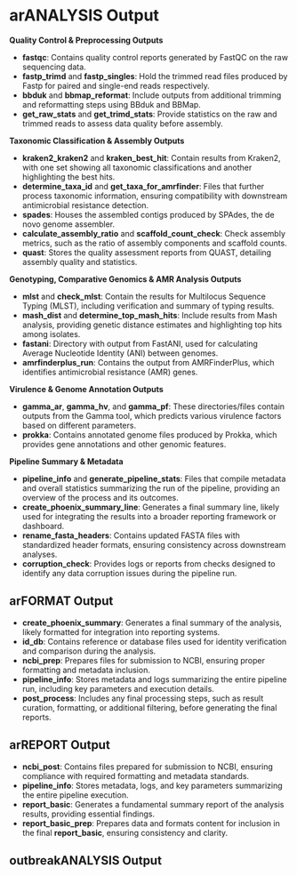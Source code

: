 # arANALYSIS Output

**Quality Control & Preprocessing Outputs**  
- **fastqc**: Contains quality control reports generated by FastQC on the raw sequencing data.  
- **fastp_trimd** and **fastp_singles**: Hold the trimmed read files produced by Fastp for paired and single-end reads respectively.  
- **bbduk** and **bbmap_reformat**: Include outputs from additional trimming and reformatting steps using BBduk and BBMap.  
- **get_raw_stats** and **get_trimd_stats**: Provide statistics on the raw and trimmed reads to assess data quality before assembly.  

**Taxonomic Classification & Assembly Outputs**  
- **kraken2_kraken2** and **kraken_best_hit**: Contain results from Kraken2, with one set showing all taxonomic classifications and another highlighting the best hits.  
- **determine_taxa_id** and **get_taxa_for_amrfinder**: Files that further process taxonomic information, ensuring compatibility with downstream antimicrobial resistance detection.  
- **spades**: Houses the assembled contigs produced by SPAdes, the de novo genome assembler.  
- **calculate_assembly_ratio** and **scaffold_count_check**: Check assembly metrics, such as the ratio of assembly components and scaffold counts.  
- **quast**: Stores the quality assessment reports from QUAST, detailing assembly quality and statistics.  

**Genotyping, Comparative Genomics & AMR Analysis Outputs**  
- **mlst** and **check_mlst**: Contain the results for Multilocus Sequence Typing (MLST), including verification and summary of typing results.  
- **mash_dist** and **determine_top_mash_hits**: Include results from Mash analysis, providing genetic distance estimates and highlighting top hits among isolates.  
- **fastani**: Directory with output from FastANI, used for calculating Average Nucleotide Identity (ANI) between genomes.  
- **amrfinderplus_run**: Contains the output from AMRFinderPlus, which identifies antimicrobial resistance (AMR) genes.  

**Virulence & Genome Annotation Outputs**  
- **gamma_ar**, **gamma_hv**, and **gamma_pf**: These directories/files contain outputs from the Gamma tool, which predicts various virulence factors based on different parameters.  
- **prokka**: Contains annotated genome files produced by Prokka, which provides gene annotations and other genomic features.  

**Pipeline Summary & Metadata**  
- **pipeline_info** and **generate_pipeline_stats**: Files that compile metadata and overall statistics summarizing the run of the pipeline, providing an overview of the process and its outcomes.  
- **create_phoenix_summary_line**: Generates a final summary line, likely used for integrating the results into a broader reporting framework or dashboard.  
- **rename_fasta_headers**: Contains updated FASTA files with standardized header formats, ensuring consistency across downstream analyses.  
- **corruption_check**: Provides logs or reports from checks designed to identify any data corruption issues during the pipeline run.

## arFORMAT Output

- **create_phoenix_summary**: Generates a final summary of the analysis, likely formatted for integration into reporting systems.  
- **id_db**: Contains reference or database files used for identity verification and comparison during the analysis.  
- **ncbi_prep**: Prepares files for submission to NCBI, ensuring proper formatting and metadata inclusion.  
- **pipeline_info**: Stores metadata and logs summarizing the entire pipeline run, including key parameters and execution details.  
- **post_process**: Includes any final processing steps, such as result curation, formatting, or additional filtering, before generating the final reports.  

## arREPORT Output

- **ncbi_post**: Contains files prepared for submission to NCBI, ensuring compliance with required formatting and metadata standards.  
- **pipeline_info**: Stores metadata, logs, and key parameters summarizing the entire pipeline execution.  
- **report_basic**: Generates a fundamental summary report of the analysis results, providing essential findings.  
- **report_basic_prep**: Prepares data and formats content for inclusion in the final **report_basic**, ensuring consistency and clarity.  

## outbreakANALYSIS Output